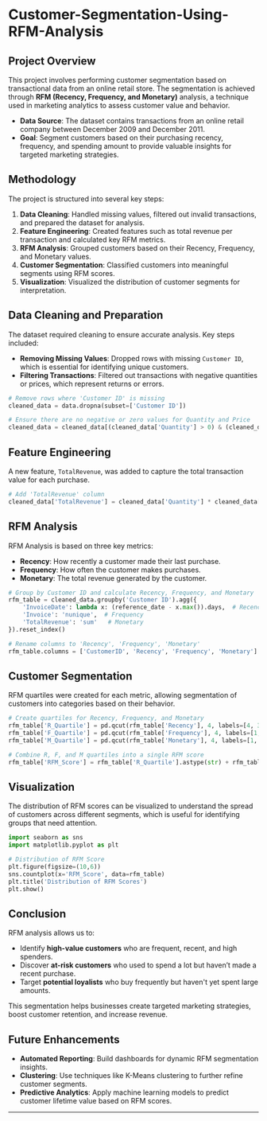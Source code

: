 # Customer-Segmentation-Using-RFM-Analysis

## Project Overview
This project involves performing customer segmentation based on transactional data from an online retail store. The segmentation is achieved through **RFM (Recency, Frequency, and Monetary)** analysis, a technique used in marketing analytics to assess customer value and behavior.

- **Data Source**: The dataset contains transactions from an online retail company between December 2009 and December 2011.
- **Goal**: Segment customers based on their purchasing recency, frequency, and spending amount to provide valuable insights for targeted marketing strategies.

## Methodology
The project is structured into several key steps:
1. **Data Cleaning**: Handled missing values, filtered out invalid transactions, and prepared the dataset for analysis.
2. **Feature Engineering**: Created features such as total revenue per transaction and calculated key RFM metrics.
3. **RFM Analysis**: Grouped customers based on their Recency, Frequency, and Monetary values.
4. **Customer Segmentation**: Classified customers into meaningful segments using RFM scores.
5. **Visualization**: Visualized the distribution of customer segments for interpretation.

## Data Cleaning and Preparation
The dataset required cleaning to ensure accurate analysis. Key steps included:
- **Removing Missing Values**: Dropped rows with missing `Customer ID`, which is essential for identifying unique customers.
- **Filtering Transactions**: Filtered out transactions with negative quantities or prices, which represent returns or errors.

```python
# Remove rows where 'Customer ID' is missing
cleaned_data = data.dropna(subset=['Customer ID'])

# Ensure there are no negative or zero values for Quantity and Price
cleaned_data = cleaned_data[(cleaned_data['Quantity'] > 0) & (cleaned_data['Price'] > 0)]
```

## Feature Engineering
A new feature, `TotalRevenue`, was added to capture the total transaction value for each purchase.

```python
# Add 'TotalRevenue' column
cleaned_data['TotalRevenue'] = cleaned_data['Quantity'] * cleaned_data['Price']
```

## RFM Analysis
RFM Analysis is based on three key metrics:
- **Recency**: How recently a customer made their last purchase.
- **Frequency**: How often the customer makes purchases.
- **Monetary**: The total revenue generated by the customer.

```python
# Group by Customer ID and calculate Recency, Frequency, and Monetary
rfm_table = cleaned_data.groupby('Customer ID').agg({
    'InvoiceDate': lambda x: (reference_date - x.max()).days,  # Recency
    'Invoice': 'nunique',  # Frequency
    'TotalRevenue': 'sum'   # Monetary
}).reset_index()

# Rename columns to 'Recency', 'Frequency', 'Monetary'
rfm_table.columns = ['CustomerID', 'Recency', 'Frequency', 'Monetary']
```

## Customer Segmentation
RFM quartiles were created for each metric, allowing segmentation of customers into categories based on their behavior.

```python
# Create quartiles for Recency, Frequency, and Monetary
rfm_table['R_Quartile'] = pd.qcut(rfm_table['Recency'], 4, labels=[4, 3, 2, 1])
rfm_table['F_Quartile'] = pd.qcut(rfm_table['Frequency'], 4, labels=[1, 2, 3, 4])
rfm_table['M_Quartile'] = pd.qcut(rfm_table['Monetary'], 4, labels=[1, 2, 3, 4])

# Combine R, F, and M quartiles into a single RFM score
rfm_table['RFM_Score'] = rfm_table['R_Quartile'].astype(str) + rfm_table['F_Quartile'].astype(str) + rfm_table['M_Quartile'].astype(str)
```

## Visualization
The distribution of RFM scores can be visualized to understand the spread of customers across different segments, which is useful for identifying groups that need attention.

```python
import seaborn as sns
import matplotlib.pyplot as plt

# Distribution of RFM Score
plt.figure(figsize=(10,6))
sns.countplot(x='RFM_Score', data=rfm_table)
plt.title('Distribution of RFM Scores')
plt.show()
```

## Conclusion
RFM analysis allows us to:
- Identify **high-value customers** who are frequent, recent, and high spenders.
- Discover **at-risk customers** who used to spend a lot but haven’t made a recent purchase.
- Target **potential loyalists** who buy frequently but haven't yet spent large amounts.

This segmentation helps businesses create targeted marketing strategies, boost customer retention, and increase revenue.

## Future Enhancements
- **Automated Reporting**: Build dashboards for dynamic RFM segmentation insights.
- **Clustering**: Use techniques like K-Means clustering to further refine customer segments.
- **Predictive Analytics**: Apply machine learning models to predict customer lifetime value based on RFM scores.

--- 
